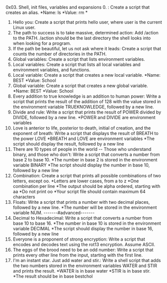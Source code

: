 0x03. Shell, init files, variables and expansions
0. <o>: Create a script that creates an alias.
*Name: ls
*Value: rm *
1. Hello you: Create a script that prints hello user, where user is the current Linux user.
2. The path to success is to take massive, determined action: Add /action to the PATH. /action should be the last directory the shell looks into when looking for a program.
3. If the path be beautiful, let us not ask where it leads: Create a script that counts the number of directories in the PATH.
4. Global variables: Create a script that lists environment variables.
5. Local variables: Create a script that lists all local variables and environment variables, and functions.
6. Local variable: Create a script that creates a new local variable.
*Name: BEST
*Value: School
7. Global variable: Create a script that creates a new global variable.
*Name: BEST
*Value: School
8. Every addition to true knowledge is an addition to human power: Write a script that prints the result of the addition of 128 with the value stored in the environment variable TRUEKNOWLEDGE, followed by a new line.
9. Divide and rule: Write a script that prints the result of POWER divided by DIVIDE, followed by a new line.
*POWER and DIVIDE are environment variables
10. Love is anterior to life, posterior to death, initial of creation, and the exponent of breath: Write a script that displays the result of BREATH to the power LOVE
*BREATH and LOVE are environment variables
*The script should display the result, followed by a new line
11. There are 10 types of people in the world -- Those who understand binary, and those who don't: Write a script that converts a number from base 2 to base 10.
*The number in base 2 is stored in the environment variable BINARY
*The script should display the number in base 10, followed by a new line
12. Combination: Create a script that prints all possible combinations of two letters, except oo.
*Letters are lower cases, from a to z
*One combination per line
*The output should be alpha ordered, starting with aa
*Do not print oo
*Your script file should contain maximum 64 characters
13. Floats: Write a script that prints a number with two decimal places, followed by a new line.
*The number will be stored in the environment variable NUM.
-------#advanced-------
14. Decimal to Hexadecimal: Write a script that converts a number from base 10 to base 16.
*The number in base 10 is stored in the environment variable DECIMAL
*The script should display the number in base 16, followed by a new line
15. Everyone is a proponent of strong encryption: Write a script that encodes and decodes text using the rot13 encryption. Assume ASCII.
16. The eggs of the brood need to be an odd number: Write a script that prints every other line from the input, starting with the first line.
17. I'm an instant star. Just add water and stir.: Write a shell script that adds the two numbers stored in the environment variables WATER and STIR and prints the result.
*WATER is in base water
*STIR is in base stir.
*The result should be in base bestchol
